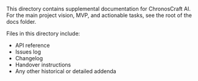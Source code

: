 This directory contains supplemental documentation for ChronosCraft AI. For the main project vision, MVP, and actionable tasks, see the root of the docs folder.

Files in this directory include:

- API reference
- Issues log
- Changelog
- Handover instructions
- Any other historical or detailed addenda

